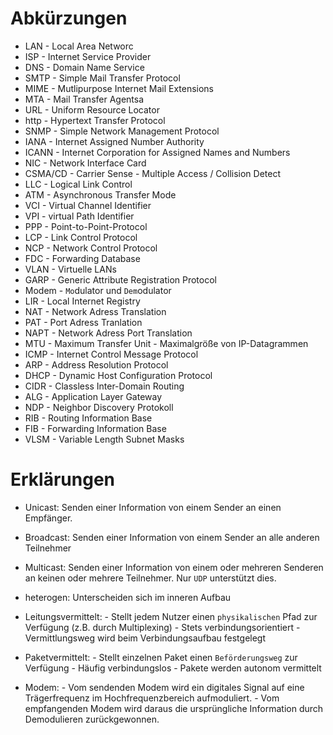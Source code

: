 # Abkürzungen

- LAN       - Local Area Networc
- ISP       - Internet Service Provider
- DNS       - Domain Name Service
- SMTP      - Simple Mail Transfer Protocol
- MIME      - Mutlipurpose Internet Mail Extensions 
- MTA       - Mail Transfer Agentsa
- URL       - Uniform Resource Locator
- http      - Hypertext Transfer Protocol
- SNMP      - Simple Network Management Protocol 
- IANA      - Internet Assigned Number Authority
- ICANN     - Internet Corporation for Assigned Names and Numbers 
- NIC       - Network Interface Card
- CSMA/CD   - Carrier Sense - Multiple Access / Collision Detect
- LLC       - Logical Link Control
- ATM       - Asynchronous Transfer Mode
- VCI       - Virtual Channel Identifier
- VPI       - virtual Path Identifier
- PPP       - Point-to-Point-Protocol
- LCP       - Link Control Protocol
- NCP       - Network Control Protocol
- FDC       - Forwarding Database
- VLAN      - Virtuelle LANs
- GARP      - Generic Attribute Registration Protocol
- Modem     - `Mo`dulator und `Dem`odulator
- LIR       - Local Internet Registry
- NAT       - Network Adress Translation
- PAT       - Port Adress Tranlation
- NAPT      - Network Adress Port Translation
- MTU       - Maximum Transfer Unit                                     - Maximalgröße von IP-Datagrammen
- ICMP      - Internet Control Message Protocol
- ARP       - Address Resolution Protocol
- DHCP      - Dynamic Host Configuration Protocol
- CIDR      - Classless Inter-Domain Routing
- ALG       - Application Layer Gateway
- NDP       - Neighbor Discovery Protokoll
- RIB       - Routing Information Base
- FIB       - Forwarding Information Base
- VLSM      - Variable Length Subnet Masks

# Erklärungen

- Unicast: Senden einer Information von einem Sender an einen Empfänger. 
- Broadcast: Senden einer Information von einem Sender an alle anderen Teilnehmer
- Multicast: Senden einer Information von einem oder mehreren Senderen an keinen oder mehrere Teilnehmer. Nur `UDP` unterstützt dies. 

- heterogen: Unterscheiden sich im inneren Aufbau
- Leitungsvermittelt: 
        - Stellt jedem Nutzer einen `physikalischen` Pfad zur Verfügung (z.B. durch Multiplexing)
        - Stets verbindungsorientiert
        - Vermittlungsweg wird beim Verbindungsaufbau festgelegt
- Paketvermittelt:
        - Stellt einzelnen Paket einen `Beförderungsweg` zur Verfügung
        - Häufig verbindungslos
        - Pakete werden autonom vermittelt
- Modem:
        - Vom sendenden Modem wird ein digitales Signal auf eine Trägerfrequenz im Hochfrequenzbereich aufmoduliert.
        - Vom empfangenden Modem wird daraus die ursprüngliche Information durch Demodulieren zurückgewonnen.